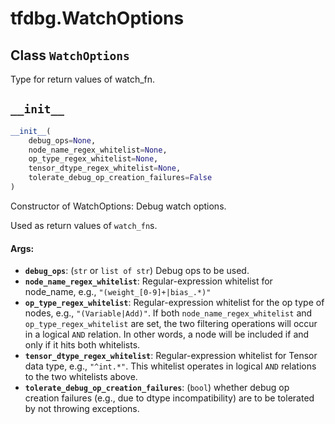 <div itemscope itemtype="http://developers.google.com/ReferenceObject">
<meta itemprop="name" content="tfdbg.WatchOptions" />
<meta itemprop="path" content="Stable" />
<meta itemprop="property" content="__init__"/>
</div>

# tfdbg.WatchOptions

## Class `WatchOptions`



Type for return values of watch_fn.

<h2 id="__init__"><code>__init__</code></h2>

``` python
__init__(
    debug_ops=None,
    node_name_regex_whitelist=None,
    op_type_regex_whitelist=None,
    tensor_dtype_regex_whitelist=None,
    tolerate_debug_op_creation_failures=False
)
```

Constructor of WatchOptions: Debug watch options.

Used as return values of `watch_fn`s.

#### Args:

* <b>`debug_ops`</b>: (`str` or `list of str`) Debug ops to be used.
* <b>`node_name_regex_whitelist`</b>: Regular-expression whitelist for node_name,
    e.g., `"(weight_[0-9]+|bias_.*)"`
* <b>`op_type_regex_whitelist`</b>: Regular-expression whitelist for the op type of
    nodes, e.g., `"(Variable|Add)"`.
    If both `node_name_regex_whitelist` and `op_type_regex_whitelist`
    are set, the two filtering operations will occur in a logical `AND`
    relation. In other words, a node will be included if and only if it
    hits both whitelists.
* <b>`tensor_dtype_regex_whitelist`</b>: Regular-expression whitelist for Tensor
    data type, e.g., `"^int.*"`.
    This whitelist operates in logical `AND` relations to the two whitelists
    above.
* <b>`tolerate_debug_op_creation_failures`</b>: (`bool`) whether debug op creation
    failures (e.g., due to dtype incompatibility) are to be tolerated by not
    throwing exceptions.



